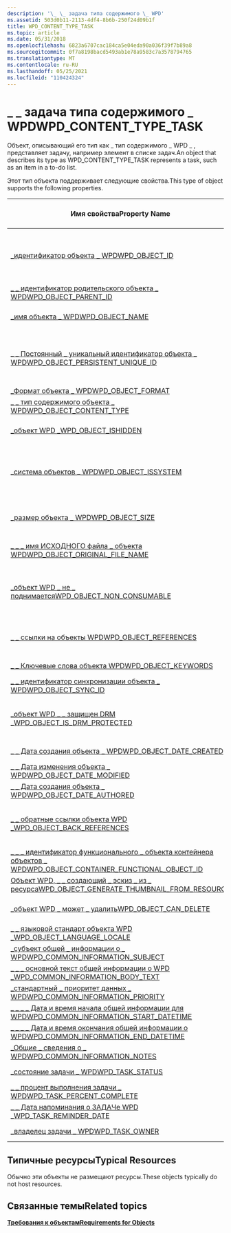 ```yaml
---
description: '\_ \_ задача типа содержимого \_ WPD'
ms.assetid: 503d0b11-2113-4df4-8b6b-250f24d09b1f
title: WPD_CONTENT_TYPE_TASK
ms.topic: article
ms.date: 05/31/2018
ms.openlocfilehash: 6823a6707cac184ca5e04eda90a036f39f7b89a8
ms.sourcegitcommit: 0f7a8198bacd5493ab1e78a9583c7a3578794765
ms.translationtype: MT
ms.contentlocale: ru-RU
ms.lasthandoff: 05/25/2021
ms.locfileid: "110424324"
---
```

# <a name="wpd_content_type_task"></a><span data-ttu-id="30a02-103">\_ \_ задача типа содержимого \_ WPD</span><span class="sxs-lookup"><span data-stu-id="30a02-103">WPD\_CONTENT\_TYPE\_TASK</span></span>

<span data-ttu-id="30a02-104">Объект, описывающий его тип как \_ тип содержимого \_ WPD \_ , представляет задачу, например элемент в списке задач.</span><span class="sxs-lookup"><span data-stu-id="30a02-104">An object that describes its type as WPD\_CONTENT\_TYPE\_TASK represents a task, such as an item in a to-do list.</span></span>

<span data-ttu-id="30a02-105">Этот тип объекта поддерживает следующие свойства.</span><span class="sxs-lookup"><span data-stu-id="30a02-105">This type of object supports the following properties.</span></span>



| <span data-ttu-id="30a02-106">Имя свойства</span><span class="sxs-lookup"><span data-stu-id="30a02-106">Property Name</span></span>       | <span data-ttu-id="30a02-107">Обязательный или необязательный</span><span class="sxs-lookup"><span data-stu-id="30a02-107">Required or Optional</span></span>         |
|-----------------------------------------------------------------------------------------------------------------------|--------------------------------------------------------------------------------|
| [<span data-ttu-id="30a02-108">\_идентификатор объекта \_ WPD</span><span class="sxs-lookup"><span data-stu-id="30a02-108">WPD\_OBJECT\_ID</span></span>](object-properties.md)                                                                | <span data-ttu-id="30a02-109">Обязательно, только для чтения.</span><span class="sxs-lookup"><span data-stu-id="30a02-109">Required, read-only.</span></span> <span data-ttu-id="30a02-110">Клиент не может задать это свойство даже во время создания.</span><span class="sxs-lookup"><span data-stu-id="30a02-110">A client cannot set this property, even at creation time.</span></span> |
| [<span data-ttu-id="30a02-111">\_ \_ идентификатор родительского объекта \_ WPD</span><span class="sxs-lookup"><span data-stu-id="30a02-111">WPD\_OBJECT\_PARENT\_ID</span></span>](object-properties.md)                                                 | <span data-ttu-id="30a02-112">Обязательный.</span><span class="sxs-lookup"><span data-stu-id="30a02-112">Required.</span></span>                                                                      |
| [<span data-ttu-id="30a02-113">\_имя объекта \_ WPD</span><span class="sxs-lookup"><span data-stu-id="30a02-113">WPD\_OBJECT\_NAME</span></span>](object-properties.md)                                                            | <span data-ttu-id="30a02-114">Требуется, если объект представляет файл.</span><span class="sxs-lookup"><span data-stu-id="30a02-114">Required if the object represents a file.</span></span>                                      |
| [<span data-ttu-id="30a02-115">\_ \_ Постоянный \_ уникальный идентификатор объекта \_ WPD</span><span class="sxs-lookup"><span data-stu-id="30a02-115">WPD\_OBJECT\_PERSISTENT\_UNIQUE\_ID</span></span>](object-properties.md)                          | <span data-ttu-id="30a02-116">Обязательно, только для чтения.</span><span class="sxs-lookup"><span data-stu-id="30a02-116">Required, read-only.</span></span> <span data-ttu-id="30a02-117">Клиент не может задать это свойство даже во время создания.</span><span class="sxs-lookup"><span data-stu-id="30a02-117">A client cannot set this property, even at creation time.</span></span> |
| [<span data-ttu-id="30a02-118">\_Формат объекта \_ WPD</span><span class="sxs-lookup"><span data-stu-id="30a02-118">WPD\_OBJECT\_FORMAT</span></span>](object-properties.md)                                                        | <span data-ttu-id="30a02-119">Обязательный.</span><span class="sxs-lookup"><span data-stu-id="30a02-119">Required.</span></span>                                                                      |
| [<span data-ttu-id="30a02-120">\_ \_ тип содержимого объекта \_ WPD</span><span class="sxs-lookup"><span data-stu-id="30a02-120">WPD\_OBJECT\_CONTENT\_TYPE</span></span>](object-properties.md)                                           | <span data-ttu-id="30a02-121">Обязательный.</span><span class="sxs-lookup"><span data-stu-id="30a02-121">Required.</span></span>                                                                      |
| [<span data-ttu-id="30a02-122">\_объект WPD \_</span><span class="sxs-lookup"><span data-stu-id="30a02-122">WPD\_OBJECT\_ISHIDDEN</span></span>](object-properties.md)                                                    | <span data-ttu-id="30a02-123">Требуется, если объект скрыт.</span><span class="sxs-lookup"><span data-stu-id="30a02-123">Required if the object is hidden.</span></span>                                              |
| [<span data-ttu-id="30a02-124">\_система объектов \_ WPD</span><span class="sxs-lookup"><span data-stu-id="30a02-124">WPD\_OBJECT\_ISSYSTEM</span></span>](object-properties.md)                                                    | <span data-ttu-id="30a02-125">Требуется, если объект является системным объектом (представляет системный файл).</span><span class="sxs-lookup"><span data-stu-id="30a02-125">Required if the object is a system object (represents a system file).</span></span>          |
| [<span data-ttu-id="30a02-126">\_размер объекта \_ WPD</span><span class="sxs-lookup"><span data-stu-id="30a02-126">WPD\_OBJECT\_SIZE</span></span>](object-properties.md)                                                            | <span data-ttu-id="30a02-127">Требуется, если у объекта есть по крайней мере один ресурс.</span><span class="sxs-lookup"><span data-stu-id="30a02-127">Required if the object has at least one resource.</span></span>                              |
| [<span data-ttu-id="30a02-128">\_ \_ \_ имя ИСХОДНОГО файла \_ объекта WPD</span><span class="sxs-lookup"><span data-stu-id="30a02-128">WPD\_OBJECT\_ORIGINAL\_FILE\_NAME</span></span>](object-properties.md)                              | <span data-ttu-id="30a02-129">Требуется, если объект представляет файл.</span><span class="sxs-lookup"><span data-stu-id="30a02-129">Required if the object represents a file.</span></span>                                      |
| [<span data-ttu-id="30a02-130">\_объект WPD \_ не \_ поднимается</span><span class="sxs-lookup"><span data-stu-id="30a02-130">WPD\_OBJECT\_NON\_CONSUMABLE</span></span>](object-properties.md)                                       | <span data-ttu-id="30a02-131">Рекомендуется, если объект не предназначен для использования устройством.</span><span class="sxs-lookup"><span data-stu-id="30a02-131">Recommended if the object is not meant for consumption by the device.</span></span>          |
| [<span data-ttu-id="30a02-132">\_ \_ ссылки на объекты WPD</span><span class="sxs-lookup"><span data-stu-id="30a02-132">WPD\_OBJECT\_REFERENCES</span></span>](object-properties.md)                                                | <span data-ttu-id="30a02-133">Требуется, если объект содержит ссылки на другие объекты.</span><span class="sxs-lookup"><span data-stu-id="30a02-133">Required if the object has references to other objects.</span></span>                        |
| [<span data-ttu-id="30a02-134">\_ \_ Ключевые слова объекта WPD</span><span class="sxs-lookup"><span data-stu-id="30a02-134">WPD\_OBJECT\_KEYWORDS</span></span>](object-properties.md)                                                    | <span data-ttu-id="30a02-135">Необязательный элемент.</span><span class="sxs-lookup"><span data-stu-id="30a02-135">Optional.</span></span>                                                                      |
| [<span data-ttu-id="30a02-136">\_ \_ идентификатор синхронизации объекта \_ WPD</span><span class="sxs-lookup"><span data-stu-id="30a02-136">WPD\_OBJECT\_SYNC\_ID</span></span>](object-properties.md)                                                     | <span data-ttu-id="30a02-137">Необязательный элемент.</span><span class="sxs-lookup"><span data-stu-id="30a02-137">Optional.</span></span>                                                                      |
| [<span data-ttu-id="30a02-138">\_объект WPD \_ \_ защищен DRM \_</span><span class="sxs-lookup"><span data-stu-id="30a02-138">WPD\_OBJECT\_IS\_DRM\_PROTECTED</span></span>](object-properties.md)                                  | <span data-ttu-id="30a02-139">Требуется, если объект защищен с помощью технологии DRM.</span><span class="sxs-lookup"><span data-stu-id="30a02-139">Required if the object is protected by DRM technology.</span></span>                         |
| [<span data-ttu-id="30a02-140">\_ \_ Дата создания объекта \_ WPD</span><span class="sxs-lookup"><span data-stu-id="30a02-140">WPD\_OBJECT\_DATE\_CREATED</span></span>](object-properties.md)                                           | <span data-ttu-id="30a02-141">Необязательный элемент.</span><span class="sxs-lookup"><span data-stu-id="30a02-141">Optional.</span></span>                                                                      |
| [<span data-ttu-id="30a02-142">\_ \_ Дата изменения объекта \_ WPD</span><span class="sxs-lookup"><span data-stu-id="30a02-142">WPD\_OBJECT\_DATE\_MODIFIED</span></span>](object-properties.md)                                         | <span data-ttu-id="30a02-143">(рекомендуется).</span><span class="sxs-lookup"><span data-stu-id="30a02-143">Recommended.</span></span>                                                                   |
| [<span data-ttu-id="30a02-144">\_ \_ Дата создания объекта \_ WPD</span><span class="sxs-lookup"><span data-stu-id="30a02-144">WPD\_OBJECT\_DATE\_AUTHORED</span></span>](object-properties.md)                                         | <span data-ttu-id="30a02-145">Необязательный элемент.</span><span class="sxs-lookup"><span data-stu-id="30a02-145">Optional.</span></span>                                                                      |
| [<span data-ttu-id="30a02-146">\_ \_ обратные ссылки объекта WPD \_</span><span class="sxs-lookup"><span data-stu-id="30a02-146">WPD\_OBJECT\_BACK\_REFERENCES</span></span>](object-properties.md)                                                                | <span data-ttu-id="30a02-147">Рекомендуется, если на объект ссылается другой объект.</span><span class="sxs-lookup"><span data-stu-id="30a02-147">Recommended if the object is referenced by another object.</span></span>                     |
| [<span data-ttu-id="30a02-148">\_ \_ \_ идентификатор функционального \_ объекта контейнера объектов \_ WPD</span><span class="sxs-lookup"><span data-stu-id="30a02-148">WPD\_OBJECT\_CONTAINER\_FUNCTIONAL\_OBJECT\_ID</span></span>](object-properties.md)     | <span data-ttu-id="30a02-149">Необязательный элемент.</span><span class="sxs-lookup"><span data-stu-id="30a02-149">Optional.</span></span>                                                                      |
| [<span data-ttu-id="30a02-150">Объект WPD, \_ \_ создающий \_ эскиз \_ из \_ ресурса</span><span class="sxs-lookup"><span data-stu-id="30a02-150">WPD\_OBJECT\_GENERATE\_THUMBNAIL\_FROM\_RESOURCE</span></span>](object-properties.md) | <span data-ttu-id="30a02-151">Необязательный элемент.</span><span class="sxs-lookup"><span data-stu-id="30a02-151">Optional.</span></span>                                                                      |
| [<span data-ttu-id="30a02-152">\_объект WPD \_ может \_ удалить</span><span class="sxs-lookup"><span data-stu-id="30a02-152">WPD\_OBJECT\_CAN\_DELETE</span></span>](object-properties.md)                                                                     | <span data-ttu-id="30a02-153">Требуется, если объект не может быть удален.</span><span class="sxs-lookup"><span data-stu-id="30a02-153">Required if the object cannot be deleted.</span></span>                                      |
| [<span data-ttu-id="30a02-154">\_ \_ языковой стандарт объекта WPD \_</span><span class="sxs-lookup"><span data-stu-id="30a02-154">WPD\_OBJECT\_LANGUAGE\_LOCALE</span></span>](object-properties.md)                                                                | <span data-ttu-id="30a02-155">Необязательный элемент.</span><span class="sxs-lookup"><span data-stu-id="30a02-155">Optional.</span></span>                                                                      |
| [<span data-ttu-id="30a02-156">\_субъект общей \_ информации о \_ WPD</span><span class="sxs-lookup"><span data-stu-id="30a02-156">WPD\_COMMON\_INFORMATION\_SUBJECT</span></span>](object-properties.md)                                                            | <span data-ttu-id="30a02-157">Обязательный.</span><span class="sxs-lookup"><span data-stu-id="30a02-157">Required.</span></span>                                                                      |
| [<span data-ttu-id="30a02-158">\_ \_ \_ основной текст общей информации о WPD \_</span><span class="sxs-lookup"><span data-stu-id="30a02-158">WPD\_COMMON\_INFORMATION\_BODY\_TEXT</span></span>](object-properties.md)                                                         | <span data-ttu-id="30a02-159">(рекомендуется).</span><span class="sxs-lookup"><span data-stu-id="30a02-159">Recommended.</span></span>                                                                   |
| [<span data-ttu-id="30a02-160">\_стандартный \_ приоритет данных \_ WPD</span><span class="sxs-lookup"><span data-stu-id="30a02-160">WPD\_COMMON\_INFORMATION\_PRIORITY</span></span>](object-properties.md)                                                           | <span data-ttu-id="30a02-161">(рекомендуется).</span><span class="sxs-lookup"><span data-stu-id="30a02-161">Recommended.</span></span>                                                                   |
| [<span data-ttu-id="30a02-162">\_ \_ \_ \_ Дата и время начала общей информации для WPD</span><span class="sxs-lookup"><span data-stu-id="30a02-162">WPD\_COMMON\_INFORMATION\_START\_DATETIME</span></span>](object-properties.md)                                                    | <span data-ttu-id="30a02-163">(рекомендуется).</span><span class="sxs-lookup"><span data-stu-id="30a02-163">Recommended.</span></span>                                                                   |
| [<span data-ttu-id="30a02-164">\_ \_ \_ \_ Дата и время окончания общей информации о WPD</span><span class="sxs-lookup"><span data-stu-id="30a02-164">WPD\_COMMON\_INFORMATION\_END\_DATETIME</span></span>](object-properties.md)                                                      | <span data-ttu-id="30a02-165">(рекомендуется).</span><span class="sxs-lookup"><span data-stu-id="30a02-165">Recommended.</span></span>                                                                   |
| [<span data-ttu-id="30a02-166">\_Общие \_ сведения о \_ WPD</span><span class="sxs-lookup"><span data-stu-id="30a02-166">WPD\_COMMON\_INFORMATION\_NOTES</span></span>](object-properties.md)                                                              | <span data-ttu-id="30a02-167">Необязательный элемент.</span><span class="sxs-lookup"><span data-stu-id="30a02-167">Optional.</span></span>                                                                      |
| [<span data-ttu-id="30a02-168">\_состояние задачи \_ WPD</span><span class="sxs-lookup"><span data-stu-id="30a02-168">WPD\_TASK\_STATUS</span></span>](task-properties.md)                                                              | <span data-ttu-id="30a02-169">Необязательный элемент.</span><span class="sxs-lookup"><span data-stu-id="30a02-169">Optional.</span></span>                                                                      |
| [<span data-ttu-id="30a02-170">\_ \_ процент выполнения задачи \_ WPD</span><span class="sxs-lookup"><span data-stu-id="30a02-170">WPD\_TASK\_PERCENT\_COMPLETE</span></span>](task-properties.md)                                         | <span data-ttu-id="30a02-171">Необязательный элемент.</span><span class="sxs-lookup"><span data-stu-id="30a02-171">Optional.</span></span>                                                                      |
| [<span data-ttu-id="30a02-172">\_ \_ Дата напоминания о ЗАДАЧе WPD \_</span><span class="sxs-lookup"><span data-stu-id="30a02-172">WPD\_TASK\_REMINDER\_DATE</span></span>](task-properties.md)                                               | <span data-ttu-id="30a02-173">Необязательный элемент.</span><span class="sxs-lookup"><span data-stu-id="30a02-173">Optional.</span></span>                                                                      |
| [<span data-ttu-id="30a02-174">\_владелец задачи \_ WPD</span><span class="sxs-lookup"><span data-stu-id="30a02-174">WPD\_TASK\_OWNER</span></span>](task-properties.md)                                                                | <span data-ttu-id="30a02-175">Необязательный элемент.</span><span class="sxs-lookup"><span data-stu-id="30a02-175">Optional.</span></span>                                                                      |



 

## <a name="typical-resources"></a><span data-ttu-id="30a02-176">Типичные ресурсы</span><span class="sxs-lookup"><span data-stu-id="30a02-176">Typical Resources</span></span>

<span data-ttu-id="30a02-177">Обычно эти объекты не размещают ресурсы.</span><span class="sxs-lookup"><span data-stu-id="30a02-177">These objects typically do not host resources.</span></span>

## <a name="related-topics"></a><span data-ttu-id="30a02-178">Связанные темы</span><span class="sxs-lookup"><span data-stu-id="30a02-178">Related topics</span></span>

<dl> <dt>

[<span data-ttu-id="30a02-179">**Требования к объектам**</span><span class="sxs-lookup"><span data-stu-id="30a02-179">**Requirements for Objects**</span></span>](requirements-for-objects.md)
</dt> </dl>

 

 



